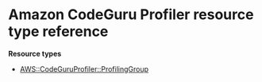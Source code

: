 # Amazon CodeGuru Profiler resource type reference<a name="AWS_CodeGuruProfiler"></a>

**Resource types**
+ [AWS::CodeGuruProfiler::ProfilingGroup](aws-resource-codeguruprofiler-profilinggroup.md)